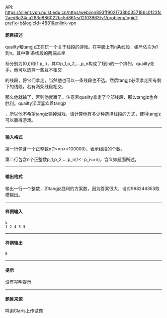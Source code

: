 API: https://client.vpn.nuist.edu.cn/https/webvpn893ff9021738b0357186c0f23fc2aed6e24ca283e886022bc5d861ea12f03963/v1/problem/logic?prefix=b&logicId=4881&enlink-vpn

#### 题目描述

quailty和tangjz正在玩一个关于线段的游戏。在平面上有n条线段，编号依次为1到n。其中第i条线段的两端点坐

标分别为(0,i)和(1,p\_i)，其中p\_1,p\_2,...,p\_n构成了1到n的一个排列。quailty先手，他可以选择一些互不相交

的线段，将它们拿走，当然他也可以一条线段也不选。然后tangjz必须拿走所有剩下的线段，若有两条线段相交，

那么他就输了，否则他就赢了。注意若quailty拿走了全部线段，那么tangjz也会胜利。quailty深深喜欢着tangjz

，所以他不希望tangjz输掉游戏，请计算他有多少种选择线段的方式，使得tangjz可以赢得游戏。

---

#### 输入格式

第一行包含一个正整数n(1<=n<=100000)，表示线段的个数。

第二行包含n个正整数p\_1,p\_2,...,p\_n(1<=p\_i<=n)，含义如题面所述。

---

#### 输出格式

输出一行一个整数，即tangjz胜利的方案数，因为答案很大，请对998244353取模输出。

---

#### 样例输入
```
5
1 2 4 5 3
```

---

#### 样例输出
```
8
```

---

#### 提示

没有写明提示

---

#### 题目来源

鸣谢Claris上传试题